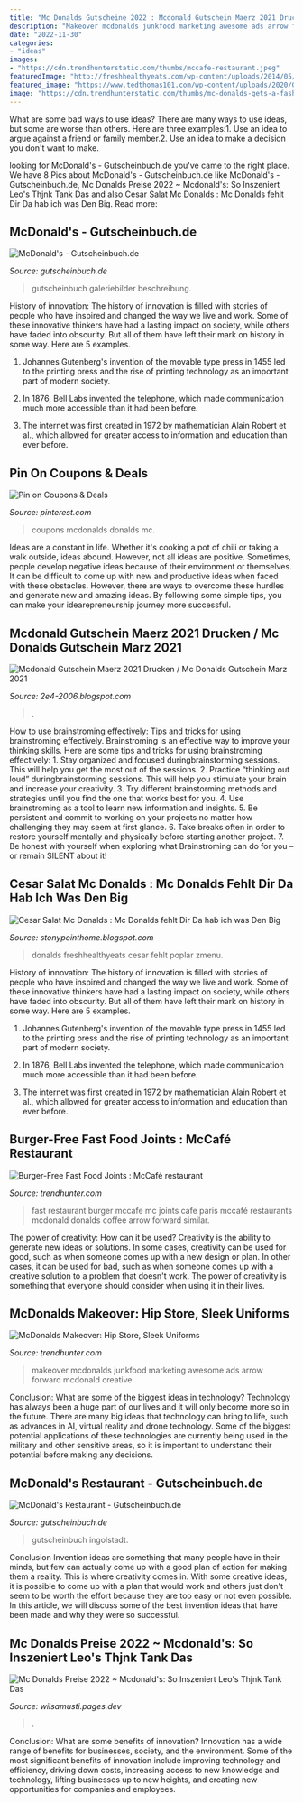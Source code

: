 ```yaml
---
title: "Mc Donalds Gutscheine 2022 : Mcdonald Gutschein Maerz 2021 Drucken / Mc Donalds Gutschein Marz 2021"
description: "Makeover mcdonalds junkfood marketing awesome ads arrow forward mcdonald creative"
date: "2022-11-30"
categories:
- "ideas"
images:
- "https://cdn.trendhunterstatic.com/thumbs/mccafe-restaurant.jpeg"
featuredImage: "http://freshhealthyeats.com/wp-content/uploads/2014/05/mcdonalds-Premium-Bacon-Ranch-Salad-without-chicken.png"
featured_image: "https://www.tedthomas101.com/wp-content/uploads/2020/08/McDonalds-Logo.png"
image: "https://cdn.trendhunterstatic.com/thumbs/mc-donalds-gets-a-fashion-makeover.jpeg"
---
```



What are some bad ways to use ideas?
There are many ways to use ideas, but some are worse than others. Here are three examples:1. Use an idea to argue against a friend or family member.2. Use an idea to make a decision you don't want to make.
	

		
looking for McDonald&#039;s - Gutscheinbuch.de you've came to the right place. We have 8 Pics about McDonald&#039;s - Gutscheinbuch.de like McDonald&#039;s - Gutscheinbuch.de, Mc Donalds Preise 2022 ~ Mcdonald&#039;s: So Inszeniert Leo&#039;s Thjnk Tank Das and also Cesar Salat Mc Donalds : Mc Donalds fehlt Dir Da hab ich was Den Big. Read more:
		
    
## McDonald&#039;s - Gutscheinbuch.de

<img loading=lazy src="https://gutscheinbuch.de/data/crm_vertrag/600035_200723_170131HB/galerie/600035_200723_170131HB_galerie3_800px.jpg" onerror="this.onerror=null;this.src='https://tse3.mm.bing.net/th?id=OIP.B26nEGTNNhg6LLv6wpj0cQHaHM&amp;pid=15.1';" alt="McDonald&#039;s - Gutscheinbuch.de">

_Source: gutscheinbuch.de_

>gutscheinbuch galeriebilder beschreibung. 

	

History of innovation:
The history of innovation is filled with stories of people who have inspired and changed the way we live and work. Some of these innovative thinkers have had a lasting impact on society, while others have faded into obscurity. But all of them have left their mark on history in some way. Here are 5 examples.
1) Johannes Gutenberg's invention of the movable type press in 1455 led to the printing press and the rise of printing technology as an important part of modern society.

2) In 1876, Bell Labs invented the telephone, which made communication much more accessible than it had been before.

3) The internet was first created in 1972 by mathematician Alain Robert et al., which allowed for greater access to information and education than ever before.

    
## Pin On Coupons &amp; Deals

<img loading=lazy src="https://i.pinimg.com/736x/cb/5a/73/cb5a73dedf2f73aead3a242c70e70f30--mcdonalds-coupons-mc-donalds.jpg" onerror="this.onerror=null;this.src='https://tse2.mm.bing.net/th?id=OIP.zeC9k7l0BaryR-jfoLJcaAHaGL&amp;pid=15.1';" alt="Pin on Coupons &amp; Deals">

_Source: pinterest.com_

>coupons mcdonalds donalds mc. 

	

Ideas are a constant in life. Whether it's cooking a pot of chili or taking a walk outside, ideas abound. However, not all ideas are positive. Sometimes, people develop negative ideas because of their environment or themselves. It can be difficult to come up with new and productive ideas when faced with these obstacles. However, there are ways to overcome these hurdles and generate new and amazing ideas. By following some simple tips, you can make your idearepreneurship journey more successful.

    
## Mcdonald Gutschein Maerz 2021 Drucken / Mc Donalds Gutschein Marz 2021

<img loading=lazy src="https://lh5.googleusercontent.com/proxy/drOmPwVwJ5vTj66i89YcgxL7eq5q498DOr3nw2fDVL_Dk-SyN_8SP4qDA9JaJLtrt3mGxYLgk4Lj1vIgp24EJ5ypziyrHf5_8Lof=w1200-h630-p-k-no-nu" onerror="this.onerror=null;this.src='https://tse2.mm.bing.net/th?id=OIP.xhRmC9VkUSa6nq1uKl7YawHaD4&amp;pid=15.1';" alt="Mcdonald Gutschein Maerz 2021 Drucken / Mc Donalds Gutschein Marz 2021">

_Source: 2e4-2006.blogspot.com_

>. 

	

How to use brainstroming effectively: Tips and tricks for using brainstroming effectively.
Brainstroming is an effective way to improve your thinking skills. Here are some tips and tricks for using brainstroming effectively: 1. Stay organized and focused duringbrainstorming sessions. This will help you get the most out of the sessions. 2. Practice “thinking out loud” duringbrainstorming sessions. This will help you stimulate your brain and increase your creativity. 3. Try different brainstorming methods and strategies until you find the one that works best for you. 4. Use brainstroming as a tool to learn new information and insights. 5. Be persistent and commit to working on your projects no matter how challenging they may seem at first glance. 6. Take breaks often in order to restore yourself mentally and physically before starting another project. 7. Be honest with yourself when exploring what Brainstroming can do for you – or remain SILENT about it!

    
## Cesar Salat Mc Donalds : Mc Donalds Fehlt Dir Da Hab Ich Was Den Big

<img loading=lazy src="http://freshhealthyeats.com/wp-content/uploads/2014/05/mcdonalds-Premium-Bacon-Ranch-Salad-without-chicken.png" onerror="this.onerror=null;this.src='https://tse2.mm.bing.net/th?id=OIP.p50A_gPXSyVOL4pm2wXG3gAAAA&amp;pid=15.1';" alt="Cesar Salat Mc Donalds : Mc Donalds fehlt Dir Da hab ich was Den Big">

_Source: stonypointhome.blogspot.com_

>donalds freshhealthyeats cesar fehlt poplar zmenu. 

	

History of innovation:
The history of innovation is filled with stories of people who have inspired and changed the way we live and work. Some of these innovative thinkers have had a lasting impact on society, while others have faded into obscurity. But all of them have left their mark on history in some way. Here are 5 examples.
1) Johannes Gutenberg's invention of the movable type press in 1455 led to the printing press and the rise of printing technology as an important part of modern society.

2) In 1876, Bell Labs invented the telephone, which made communication much more accessible than it had been before.

3) The internet was first created in 1972 by mathematician Alain Robert et al., which allowed for greater access to information and education than ever before.

    
## Burger-Free Fast Food Joints : McCafé Restaurant

<img loading=lazy src="https://cdn.trendhunterstatic.com/thumbs/mccafe-restaurant.jpeg" onerror="this.onerror=null;this.src='https://tse3.mm.bing.net/th?id=OIP.nhA149gw2BDldervbiuB6AHaEK&amp;pid=15.1';" alt="Burger-Free Fast Food Joints : McCafé restaurant">

_Source: trendhunter.com_

>fast restaurant burger mccafe mc joints cafe paris mccafé restaurants mcdonald donalds coffee arrow forward similar. 

	

The power of creativity: How can it be used?
Creativity is the ability to generate new ideas or solutions. In some cases, creativity can be used for good, such as when someone comes up with a new design or plan. In other cases, it can be used for bad, such as when someone comes up with a creative solution to a problem that doesn't work. The power of creativity is something that everyone should consider when using it in their lives.

    
## McDonalds Makeover: Hip Store, Sleek Uniforms

<img loading=lazy src="https://cdn.trendhunterstatic.com/thumbs/mc-donalds-gets-a-fashion-makeover.jpeg" onerror="this.onerror=null;this.src='https://tse1.mm.bing.net/th?id=OIP.d1ZdRfoHtC9QRK4PO-iU4QAAAA&amp;pid=15.1';" alt="McDonalds Makeover: Hip Store, Sleek Uniforms">

_Source: trendhunter.com_

>makeover mcdonalds junkfood marketing awesome ads arrow forward mcdonald creative. 

	

Conclusion: What are some of the biggest ideas in technology?
Technology has always been a huge part of our lives and it will only become more so in the future. There are many big ideas that technology can bring to life, such as advances in AI, virtual reality and drone technology. Some of the biggest potential applications of these technologies are currently being used in the military and other sensitive areas, so it is important to understand their potential before making any decisions.

    
## McDonald&#039;s Restaurant - Gutscheinbuch.de

<img loading=lazy src="https://gutscheinbuch.de/data/crm_vertrag/665001_200915_110608MK/galerie/665001_200915_110608MK_galerie6_800px.jpg" onerror="this.onerror=null;this.src='https://tse3.mm.bing.net/th?id=OIP.qdyQBNT-8Cgo1QoDK6gq9AHaFj&amp;pid=15.1';" alt="McDonald&#039;s Restaurant - Gutscheinbuch.de">

_Source: gutscheinbuch.de_

>gutscheinbuch ingolstadt. 

	

Conclusion
Invention ideas are something that many people have in their minds, but few can actually come up with a good plan of action for making them a reality. This is where creativity comes in. With some creative ideas, it is possible to come up with a plan that would work and others just don't seem to be worth the effort because they are too easy or not even possible. In this article, we will discuss some of the best invention ideas that have been made and why they were so successful.

    
## Mc Donalds Preise 2022 ~ Mcdonald&#039;s: So Inszeniert Leo&#039;s Thjnk Tank Das

<img loading=lazy src="https://www.tedthomas101.com/wp-content/uploads/2020/08/McDonalds-Logo.png" onerror="this.onerror=null;this.src='https://tse1.mm.bing.net/th?id=OIP.gLKRllm_vfwJguw18FJKYAHaEK&amp;pid=15.1';" alt="Mc Donalds Preise 2022 ~ Mcdonald&#039;s: So Inszeniert Leo&#039;s Thjnk Tank Das">

_Source: wilsamusti.pages.dev_

>. 

	

Conclusion: What are some benefits of innovation?
Innovation has a wide range of benefits for businesses, society, and the environment. Some of the most significant benefits of innovation include improving technology and efficiency, driving down costs, increasing access to new knowledge and technology, lifting businesses up to new heights, and creating new opportunities for companies and employees.

